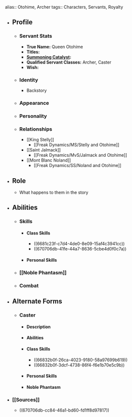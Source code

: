 alias:: Otohime, Archer
tags:: Characters, Servants, Royalty

- ## Profile
	- ### Servant Stats
		- **True Name:** Queen Otohime
		- **Titles:**
		- **[Summoning Catalyst]([[Catalysts]]):**
		- **Qualified Servant Classes:** Archer, Caster
		- **Wish:**
	- ### Identity
		- Backstory
	- ### Appearance
	- ### Personality
	- ### Relationships
		- [[King Stelly]]
			- [[Freak Dynamics/MS/Stelly and Otohime]]
		- [[Saint Jalmack]]
			- [[Freak Dynamics/MvS/Jalmack and Otohime]]
		- [[Mont Blanc Noland]]
			- [[Freak Dynamics/SS/Noland and Otohime]]
- ## Role
	- What happens to them in the story
- ## Abilities
	- ### Skills
		- #### Class Skills
			- ((6681c23f-c7d4-4de0-8e09-15af4c3941cc))
			- ((670706db-41fe-44a7-8636-5cbe4d0f0c7a))
		- #### Personal Skills
	- ### [[Noble Phantasm]]
	- ### Combat
- ## Alternate Forms
	- ### Caster
		- #### Description
		- #### Abilities
		- #### Class Skills
			- ((66832b0f-26ca-4023-9180-58a97699b619))
			- ((66832b0f-3dcf-4738-86f4-f6e1b70e5c9b))
		- #### Personal Skills
		- #### Noble Phantasm
- ### [[Sources]]
	- ((670706db-cc84-46a1-bd60-fd1ff8d97817))